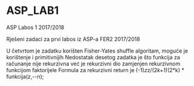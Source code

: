 # ASP_LAB1
ASP Labos 1 2017/2018 

Rješeni zadaci za prvi labos iz ASP-a FER2 2017/2018

U četvrtom je zadatku korišten Fisher-Yates shuffle algoritam, moguće je korištenje i primitivnijih
Nedostatak desetog zadatka je što funkcija za računanje nije rekurzivna već je rekurzivni dio zamjenjen rekurzivnom funkcijom faktorijele
Formula za rekurzivni return je (-1)*z*z/(2*k+1)*(2*k) * funkcija(z,--n);
